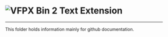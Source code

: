 # ![](vfpx_mini.gif "VFPX") Bin 2 Text Extension

---
This folder holds information mainly for github documentation.